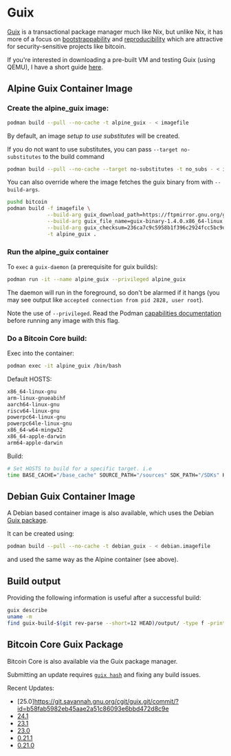 # Guix

[Guix](https://www.gnu.org/software/guix/) is a transactional package manager much like Nix, but unlike Nix, it has more of a focus on [bootstrappability](https://www.gnu.org/software/guix/manual/en/html_node/Bootstrapping.html) and [reproducibility](https://www.gnu.org/software/guix/blog/tags/reproducible-builds/) which are attractive for security-sensitive projects like bitcoin.

If you're interested in downloading a pre-built VM and testing Guix (using QEMU), I have a short guide [here](vm-intro.md).

## Alpine Guix Container Image

### Create the alpine_guix image:

```bash
podman build --pull --no-cache -t alpine_guix - < imagefile
```

By default, an image *setup to use substitutes* will be created.

If you do not want to use substitutes, you can pass `--target no-substitutes` to the build command
```bash
podman build --pull --no-cache --target no-substitutes -t no_subs - < imagefile
```

You can also override where the image fetches the guix binary from with `--build-args`.

```bash
pushd bitcoin
podman build -f imagefile \
             --build-arg guix_download_path=https://ftpmirror.gnu.org/gnu/guix/ \
             --build-arg guix_file_name=guix-binary-1.4.0.x86_64-linux.tar.xz \
             --build-arg guix_checksum=236ca7c9c5958b1f396c2924fcc5bc9d6fdebcb1b4cf3c7c6d46d4bf660ed9c9 \
             -t alpine_guix .
```

### Run the alpine_guix container

To `exec` a `guix-daemon` (a prerequisite for guix builds):

```bash
podman run -it --name alpine_guix --privileged alpine_guix
```

The daemon will run in the foreground, so don't be alarmed if it hangs (you may see output like `accepted connection from pid 2828, user root`).

Note the use of `--privileged`. Read the Podman [capabilities documentation](https://docs.podman.io/en/latest/markdown/podman-run.1.html#privileged) before running any image with this flag.

### Do a Bitcoin Core build:

Exec into the container:

```bash
podman exec -it alpine_guix /bin/bash
```

Default HOSTS:
```bash
x86_64-linux-gnu
arm-linux-gnueabihf
aarch64-linux-gnu
riscv64-linux-gnu
powerpc64-linux-gnu
powerpc64le-linux-gnu
x86_64-w64-mingw32
x86_64-apple-darwin
arm64-apple-darwin
```

Build:

```bash
# Set HOSTS to build for a specific target. i.e
time BASE_CACHE="/base_cache" SOURCE_PATH="/sources" SDK_PATH="/SDKs" HOSTS="x86_64-w64-mingw32" ./contrib/guix/guix-build
```

## Debian Guix Container Image

A Debian based container image is also available, which uses the Debian [Guix package](https://packages.debian.org/trixie/guix).

It can be created using:
```bash
podman build --pull --no-cache -t debian_guix - < debian.imagefile
```

and used the same way as the Alpine container (see above).

## Build output

Providing the following information is useful after a successful build:
```bash
guix describe
uname -m
find guix-build-$(git rev-parse --short=12 HEAD)/output/ -type f -print0 | env LC_ALL=C sort -z | xargs -r0 sha256sum
```

## Bitcoin Core Guix Package

Bitcoin Core is also available via the Guix package manager.

Submitting an update requires [`guix hash`](https://guix.gnu.org/manual/en/html_node/Invoking-guix-hash.html#Invoking-guix-hash) and fixing any build issues. 

Recent Updates:

* [25.0]https://git.savannah.gnu.org/cgit/guix.git/commit/?id=b58fab5982eb45aae2a51c86093e6bbd472d8c9e
* [24.1](https://git.savannah.gnu.org/cgit/guix.git/commit/?id=0aab24855238cc7c7a31066ab39cd94e534b857f)
* [23.1](https://git.savannah.gnu.org/cgit/guix.git/commit/?id=3c8d0f9e71bbddfb5b1f098c713ff37553f0efcc)
* [23.0](https://git.savannah.gnu.org/cgit/guix.git/commit/?id=79e40b6ce8e4f5f499ea338aede75a0810a210c1)
* [0.21.1](https://git.savannah.gnu.org/cgit/guix.git/commit/?id=2fc9d513811e4a737bd7337545732337641d2738)
* [0.21.0](https://git.savannah.gnu.org/cgit/guix.git/commit/?id=d3c8aa3f8214434c8ba819984ed4513796a09e38)

